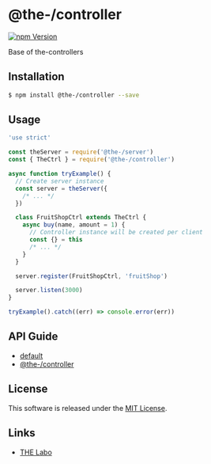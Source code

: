 @the-/controller
==========

<!---
This file is generated by the-tmpl. Do not update manually.
--->

<!-- Badge Start -->
<a name="badges"></a>

[![npm Version][bd_npm_shield_url]][bd_npm_url]

[bd_repo_url]: https://github.com/the-labo/the-controller-base
[bd_travis_url]: http://travis-ci.org/the-labo/the-controller-base
[bd_travis_shield_url]: http://img.shields.io/travis/the-labo/the-controller-base.svg?style=flat
[bd_travis_com_url]: http://travis-ci.com/the-labo/the-controller-base
[bd_travis_com_shield_url]: https://api.travis-ci.com/the-labo/the-controller-base.svg?token=
[bd_license_url]: https://github.com/the-labo/the-controller-base/blob/master/LICENSE
[bd_npm_url]: http://www.npmjs.org/package/@the-/controller
[bd_npm_shield_url]: http://img.shields.io/npm/v/@the-/controller.svg?style=flat
[bd_standard_url]: http://standardjs.com/
[bd_standard_shield_url]: https://img.shields.io/badge/code%20style-standard-brightgreen.svg

<!-- Badge End -->


<!-- Description Start -->
<a name="description"></a>

Base of the-controllers

<!-- Description End -->


<!-- Overview Start -->
<a name="overview"></a>



<!-- Overview End -->


<!-- Sections Start -->
<a name="sections"></a>

<!-- Section from "doc/readme/01.Installation.md.hbs" Start -->

<a name="section-doc-readme-01-installation-md"></a>

Installation
-----

```bash
$ npm install @the-/controller --save
```


<!-- Section from "doc/readme/01.Installation.md.hbs" End -->

<!-- Section from "doc/readme/02.Usage.md.hbs" Start -->

<a name="section-doc-readme-02-usage-md"></a>

Usage
---------

```javascript
'use strict'

const theServer = require('@the-/server')
const { TheCtrl } = require('@the-/controller')

async function tryExample() {
  // Create server instance
  const server = theServer({
    /* ... */
  })

  class FruitShopCtrl extends TheCtrl {
    async buy(name, amount = 1) {
      // Controller instance will be created per client
      const {} = this
      /* ... */
    }
  }

  server.register(FruitShopCtrl, 'fruitShop')

  server.listen(3000)
}

tryExample().catch((err) => console.error(err))

```


<!-- Section from "doc/readme/02.Usage.md.hbs" End -->

<!-- Section from "doc/readme/03.API.md.hbs" Start -->

<a name="section-doc-readme-03-api-md"></a>

## API Guide

- [default](./doc/api/api.md#module_default)
- [@the-/controller](./doc/api/api.md#module_@the-/controller)


<!-- Section from "doc/readme/03.API.md.hbs" End -->


<!-- Sections Start -->


<!-- LICENSE Start -->
<a name="license"></a>

License
-------
This software is released under the [MIT License](https://github.com/the-labo/the-controller-base/blob/master/LICENSE).

<!-- LICENSE End -->


<!-- Links Start -->
<a name="links"></a>

Links
------

+ [THE Labo][the_labo_url]

[the_labo_url]: https://github.com/the-labo

<!-- Links End -->
